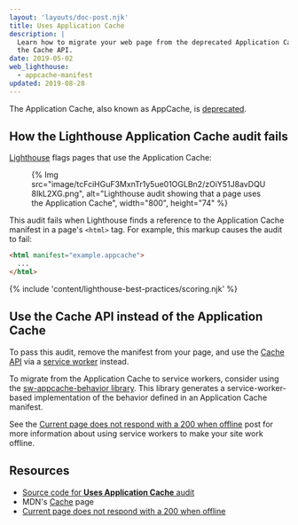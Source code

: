 ```yaml
---
layout: 'layouts/doc-post.njk'
title: Uses Application Cache
description: |
  Learn how to migrate your web page from the deprecated Application Cache to
  the Cache API.
date: 2019-05-02
web_lighthouse:
  - appcache-manifest
updated: 2019-08-28
---
```


The Application Cache, also known as AppCache,
is [deprecated](https://html.spec.whatwg.org/multipage/browsers.html#offline).

## How the Lighthouse Application Cache audit fails

[Lighthouse](https://developers.google.com/web/tools/lighthouse/) flags pages that use the Application Cache:

<figure>
  {% Img src="image/tcFciHGuF3MxnTr1y5ue01OGLBn2/zOiY51J8avDQU8IkL2XG.png", alt="Lighthouse audit showing that a page uses the Application Cache", width="800", height="74" %}
</figure>

This audit fails when Lighthouse finds a reference to
the Application Cache manifest in a page's `<html>` tag.
For example, this markup causes the audit to fail:

```html
<html manifest="example.appcache">
  ...
</html>
```

{% include 'content/lighthouse-best-practices/scoring.njk' %}

## Use the Cache API instead of the Application Cache

To pass this audit,
remove the manifest from your page,
and use the
[Cache API](https://developer.mozilla.org/docs/Web/API/Cache)
via a [service worker](https://developers.google.com/web/fundamentals/primers/service-workers/)
instead.

To migrate from the Application Cache to service workers,
consider using the
[sw-appcache-behavior library](https://github.com/GoogleChrome/sw-appcache-behavior).
This library generates a service-worker-based implementation of the behavior
defined in an Application Cache manifest.

See the [Current page does not respond with a 200 when offline](/docs/lighthouse/pwa/works-offline/) post
for more information about using service workers to make your site work
offline.

## Resources

- [Source code for **Uses Application Cache** audit](https://github.com/GoogleChrome/lighthouse/blob/ecd10efc8230f6f772e672cd4b05e8fbc8a3112d/lighthouse-core/audits/dobetterweb/appcache-manifest.js)
- MDN's [Cache](https://developer.mozilla.org/docs/Web/API/Cache) page
- [Current page does not respond with a 200 when offline](/docs/lighthouse/pwa/works-offline/)

